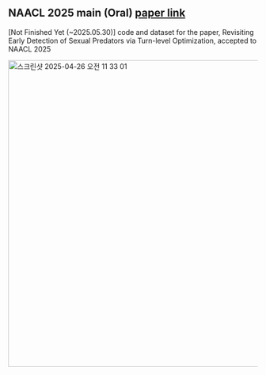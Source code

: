 ## NAACL 2025 main (Oral) [paper link](https://arxiv.org/pdf/2503.06627)

[Not Finished Yet (~2025.05.30)] code and dataset for the paper, Revisiting Early Detection of Sexual Predators via Turn-level Optimization, accepted to NAACL 2025

<img width="619" alt="스크린샷 2025-04-26 오전 11 33 01" src="https://github.com/user-attachments/assets/384ca643-6c37-488e-8b6e-b28494f6bda3" />
